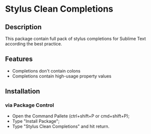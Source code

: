 # Stylus Clean Completions
## Description
This package contain full pack of stylus completions for Sublime Text according the best practice.
## Features
* Completions don't contain colons
* Completions contain high-usage property values

## Installation
### via Package Control
* Open the Command Pallete (ctrl+shift+P or cmd+shift+P);
* Type "Install Package";
* Type "Stylus Clean Completions" and hit return.
